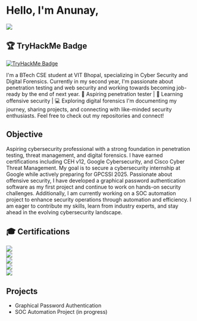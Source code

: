 # Hello, I'm Anunay,
<a href="https://www.linkedin.com/in/anunay-goyal/"><img src="https://img.shields.io/badge/-LinkedIn-0072b1?&style=for-the-badge&logo=linkedin&logoColor=white" /></a>

## 🏆 TryHackMe Badge  
[![TryHackMe Badge](https://tryhackme-badges.s3.amazonaws.com/Li4x.png)](https://tryhackme.com/p/Li4x)

I'm a BTech CSE student at VIT Bhopal, specializing in Cyber Security and Digital Forensics. Currently in my second year, I'm passionate about penetration testing and web security and working towards becoming job-ready by the end of next year. 
🚀 Aspiring penetration tester | 🔐 Learning offensive security | 💻 Exploring digital forensics
I'm documenting my journey, sharing projects, and connecting with like-minded security enthusiasts. Feel free to check out my repositories and connect!

## Objective

Aspiring cybersecurity professional with a strong foundation in penetration testing, threat management, and digital forensics. I have earned certifications including CEH v12, Google Cybersecurity, and Cisco Cyber Threat Management. My goal is to secure a cybersecurity internship at Google while actively preparing for GPCSSI 2025. Passionate about offensive security, I have developed a graphical password authentication software as my first project and continue to work on hands-on security challenges. Additionally, I am currently working on a SOC automation project to enhance security operations through automation and efficiency. I am eager to contribute my skills, learn from industry experts, and stay ahead in the evolving cybersecurity landscape.

## 🎓 Certifications  

<a href="YOUR_CEH_CERT_LINK"><img src="https://img.shields.io/badge/CEH%20v12-000000?style=for-the-badge&logo=ceh&logoColor=white" /></a>  
<a href="YOUR_GOOGLE_CERT_LINK"><img src="https://img.shields.io/badge/Google%20Cybersecurity-4285F4?style=for-the-badge&logo=google&logoColor=white" /></a>  
<a href="YOUR_CISCO_THREAT_CERT_LINK"><img src="https://img.shields.io/badge/CISCO%20Cyber%20Threat%20Management-1BA0D7?style=for-the-badge&logo=cisco&logoColor=white" /></a>  
<a href="YOUR_CISCO_INTRO_CERT_LINK"><img src="https://img.shields.io/badge/CISCO%20Intro%20to%20Cybersecurity-005073?style=for-the-badge&logo=cisco&logoColor=white" /></a>  
<a href="YOUR_COURSES_CERT_LINK"><img src="https://img.shields.io/badge/Bits%20and%20Bytes%20of%20Networking-0056D2?style=for-the-badge&logo=google&logoColor=white" /></a>  

## Projects
- Graphical Password Authentication
- SOC Automation Project (in progress)
